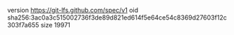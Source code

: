 version https://git-lfs.github.com/spec/v1
oid sha256:3ac0a3c515002736f3de89d821ed614f5e64ce54c8369d27603f12c303f7a655
size 19971
